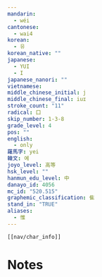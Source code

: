 ```yaml
---
mandarin:
  - wéi
cantonese:
  - wai4
korean:
  - 유
korean_native: ""
japanese:
  - YUI
  - I
japanese_nanori: ""
vietnamese:
middle_chinese_initial: j
middle_chinese_final: iuɪ
stroke_count: "11"
radical: 口
skip_number: 1-3-8
grade_level: 4
pos: ""
english:
  - only
羅馬字: yei
韓文: 예
joyo_level: 高等
hsk_level: ""
hanmun_edu_level: 中
danayo_id: 4056
mc_id: "520.515"
graphemic_classification: 隹
stand_in: "TRUE"
aliases:
  - 惟
---
```

```meta-bind-embed
[[nav/char_info]]
```

# Notes
